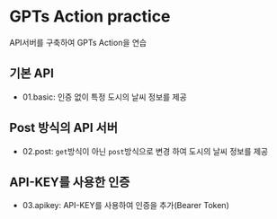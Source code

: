 # GPTs Action practice

API서버를 구축하여 GPTs Action을 연습

## 기본 API

- 01.basic: 인증 없이 특정 도시의 날씨 정보를 제공

## Post 방식의 API 서버

- 02.post: `get`방식이 아닌 `post`방식으로 변경 하여 도시의 날씨 정보를 제공

## API-KEY를 사용한 인증

- 03.apikey: API-KEY를 사용하여 인증을 추가(Bearer Token)